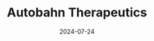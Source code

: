 ---  
layout: startup_page  
title: "Autobahn Therapeutics"  
id: "autobahntx.com"  
permalink: "/autobahntherapeuticsautobahntx.com07242024/"  
website: "https://www.autobahntx.com"  
funding_round: "Series C"  
funding_amount: "$100M"  
investors: "Newpath Partners, Canaan Partners, Monograph Capital, Insight Partners, ARCH Venture Partners, Blue Owl Healthcare Opportunities, BVF Partners, Invus, Samsara BioCapital, Biogen, Bristol Myers Squibb, Pfizer Ventures, Section 32, Alexandria Venture Investments, GT Healthcare Capital Partners"  
about: "Autobahn Therapeutics is a biotechnology company developing restorative treatments for neuropsychiatric and neuroimmunologic disorders. Their pipeline is led by ABX-002, a thyroid hormone receptor beta agonist for depression, and ABX-101, an S1P receptor modulator for neuroimmunologic disorders. The company leverages a brain-targeting chemistry platform to enhance drug concentrations in the brain for improved efficacy."  
markets: "Biotechnology, Pharmaceuticals, Neuropsychiatry, Neuroimmunology"  
hq: "San Diego, California, United States"  
founded_year: "2017"  
linkedin: "https://www.linkedin.com/company/autobahn-therapeutics-inc"  
twitter: ""  
instagram: ""  
facebook: ""  
crunchbase: "https://www.crunchbase.com/organization/autobahn-therapeutics"  
pitchbook: "https://pitchbook.com/profiles/company/435922-57"  

date_display: "24-Jul-2024"  
date: "2024-07-24"

# SEO Optimization  
meta_title: "Autobahn Therapeutics - Series C Funding ($100M)"  
meta_description: "Autobahn Therapeutics, Autobahn Therapeutics is a biotechnology company developing restorative treatments for neuropsychiatric and neuroimmunologic disorders. Their pipeline..."  
meta_keywords: "Autobahn Therapeutics, Biotechnology, Pharmaceuticals, Neuropsychiatry, Neuroimmunology, Series C funding"  
canonical_url: "https://startup.projectstartups.com/autobahntherapeuticsautobahntx.com07242024/"  
---